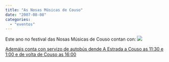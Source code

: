 ```yaml
---
title: "As Nosas Músicas de Couso"
date: "2007-08-08"
categories: 
  - "eventos"
---
```


Este ano no festival das Nosas Músicas de Couso contan con: [](http://www.estradense.info/couso/esteano/arquivos/cartazgrande.jpg)[![](images/logo2007.jpg)](http://www.estradense.info/couso/esteano/arquivos/cartazgrande.jpg)

[](http://www.estradense.info/couso/esteano/arquivos/cartazgrande.jpg)[](http://www.estradense.info/couso/esteano/arquivos/cartazgrande.jpg)[](http://www.estradense.info/couso/esteano/arquivos/cartazgrande.jpg)[Ademáis conta con servizo de autobús dende A Estrada a Couso as 11:30 e 1:00 e de volta de Couso as 16:00](http://www.estradense.info/couso/esteano/arquivos/cartazgrande.jpg)
